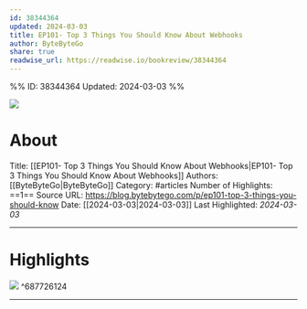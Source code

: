 ```yaml
---
id: 38344364
updated: 2024-03-03
title: EP101- Top 3 Things You Should Know About Webhooks
author: ByteByteGo
share: true
readwise_url: https://readwise.io/bookreview/38344364
---
```


%%
ID: 38344364
Updated: 2024-03-03
%%

![]( https://substackcdn.com/image/youtube/w_728,c_limit/x_jjhcDrISk)

# About
Title: [[EP101- Top 3 Things You Should Know About Webhooks|EP101- Top 3 Things You Should Know About Webhooks]]
Authors: [[ByteByteGo|ByteByteGo]]
Category: #articles
Number of Highlights: ==1==
Source URL: https://blog.bytebytego.com/p/ep101-top-3-things-you-should-know
Date: [[2024-03-03|2024-03-03]]
Last Highlighted: *2024-03-03*

---

# Highlights

![](https://substackcdn.com/image/fetch/w_1456,c_limit,f_auto,q_auto:good,fl_lossy/https%3A%2F%2Fsubstack-post-media.s3.amazonaws.com%2Fpublic%2Fimages%2Ffd7c73a9-6dbb-4a85-ae5e-83da1c3293a7_1280x1664.gif) ^687726124

---